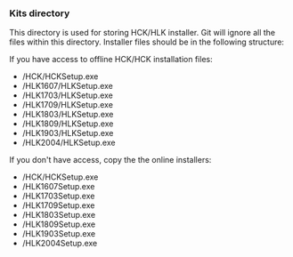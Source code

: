### Kits directory

This directory is used for storing HCK/HLK installer. Git will ignore all the files within this directory.
Installer files should be in the following structure:

If you have access to offline HCK/HCK installation files:
   - /HCK/HCKSetup.exe
   - /HLK1607/HLKSetup.exe
   - /HLK1703/HLKSetup.exe
   - /HLK1709/HLKSetup.exe
   - /HLK1803/HLKSetup.exe
   - /HLK1809/HLKSetup.exe
   - /HLK1903/HLKSetup.exe
   - /HLK2004/HLKSetup.exe

If you don't have access, copy the the online installers:

  - /HCK/HCKSetup.exe
  - /HLK1607Setup.exe
  - /HLK1703Setup.exe
  - /HLK1709Setup.exe
  - /HLK1803Setup.exe
  - /HLK1809Setup.exe
  - /HLK1903Setup.exe
  - /HLK2004Setup.exe
